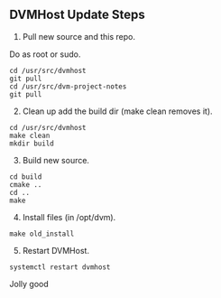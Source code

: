 ## DVMHost Update Steps

1. Pull new source and this repo.

Do as root or sudo.


```
cd /usr/src/dvmhost
git pull
cd /usr/src/dvm-project-notes
git pull
```

2. Clean up add the build dir (make clean removes it).

```
cd /usr/src/dvmhost
make clean
mkdir build
```

3. Build new source.

```
cd build
cmake ..
cd ..
make
```

4. Install files (in /opt/dvm).

```
make old_install
```

5. Restart DVMHost.

```
systemctl restart dvmhost
```
Jolly good
